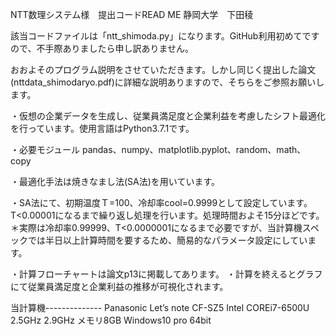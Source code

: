 NTT数理システム様　提出コードREAD ME
静岡大学　下田稜

該当コードファイルは「ntt_shimoda.py」になります。GitHub利用初めてですので、不手際ありましたら申し訳ありません。

おおよそのプログラム説明をさせていただきます。しかし同じく提出した論文(nttdata_shimodaryo.pdf)に詳細な説明ありますので、そちらをご参照お願いします。

・仮想の企業データを生成し、従業員満足度と企業利益を考慮したシフト最適化を行っています。使用言語はPython3.7.1です。

・必要モジュール
pandas、numpy、matplotlib.pyplot、random、math、copy

・最適化手法は焼きなまし法(SA法)を用いています。

・SA法にて、初期温度Ｔ=100、冷却率cool=0.9999として設定しています。T<0.00001になるまで繰り返し処理を行います。処理時間およそ15分ほどです。
＊実際は冷却率0.99999、T<0.0000001になるまで必要ですが、当計算機スペックでは半日以上計算時間を要するため、簡易的なパラメータ設定にしています。

・計算フローチャートは論文p13に掲載してあります。
・計算を終えるとグラフにて従業員満足度と企業利益の推移が可視化されます。

当計算機--------------
Panasonic Let’s note CF-SZ5
Intel COREi7-6500U 2.5GHz 2.9GHz
メモリ8GB
Windows10 pro  64bit


